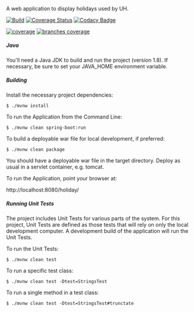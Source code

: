 A web application to display holidays used by UH.

[![Build](https://github.com/fduckart/uh-holiday-webapp-boot/actions/workflows/build-test.yml/badge.svg)](https://github.com/fduckart/uh-holiday-webapp-boot/actions/workflows/build-test.yml)
[![Coverage Status](https://coveralls.io/repos/github/fduckart/uh-holiday-webapp-boot/badge.svg)](https://coveralls.io/github/fduckart/uh-holiday-webapp-boot)
[![Codacy Badge](https://api.codacy.com/project/badge/Grade/d68ffad24e34410a9186edd61494a749)](https://www.codacy.com/app/fduckart/uh-holiday-webapp-boot?utm_source=github.com&amp;utm_medium=referral&amp;utm_content=fduckart/uh-holiday-webapp-boot&amp;utm_campaign=Badge_Grade)

[![coverage](../badges/jacoco.svg)](https://github.com/uh-holiday-webapp-boot/.github/workflows/coverage.yml)
[![branches coverage](../badges/branches.svg)](https://github.com/uh-holiday-webapp-boot/.github/workflows/coverage.yml)


##### Java
You'll need a Java JDK to build and run the project (version 1.8).
If necessary, be sure to set your JAVA_HOME environment variable.

##### Building
Install the necessary project dependencies:

    $ ./mvnw install

To run the Application from the Command Line:

    $ ./mvnw clean spring-boot:run

To build a deployable war file for local development, if preferred:

    $ ./mvnw clean package

You should have a deployable war file in the target directory.
Deploy as usual in a servlet container, e.g. tomcat.

To run the Application, point your browser at:

http://localhost:8080/holiday/


##### Running Unit Tests
The project includes Unit Tests for various parts of the system.
For this project, Unit Tests are defined as those tests that will
rely on only the local development computer.
A development build of the application will run the Unit Tests.

To run the Unit Tests:

    $ ./mvnw clean test

To run a specific test class:

    $ ./mvnw clean test -Dtest=StringsTest

To run a single method in a test class:

    $ ./mvnw clean test -Dtest=StringsTest#trunctate

